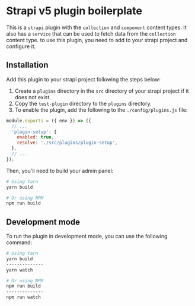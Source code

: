 # Strapi v5 plugin boilerplate

This is a `strapi` plugin with the `collection` and `component` content types. It also has a `service` that can be used to fetch data from the `collection` content type. to use this plugin, you need to add to your strapi project and configure it.

## Installation

Add this plugin to your strapi project following the steps below:

1. Create a `plugins` directory in the `src` directory of your strapi project if it does not exist.
2. Copy the `test-plugin` directory to the `plugins` directory.
3. To enable the plugin, add the following to the `./config/plugins.js` file:

```javascript
module.exports = ({ env }) => ({
  // ...
  'plugin-setup': {
    enabled: true,
    resolve: './src/plugins/plugin-setup',
  },
  // ...
});
```

Then, you'll need to build your admin panel:

```bash
# Using Yarn
yarn build

# Or using NPM
npm run build
```

## Development mode

To run the plugin in development mode, you can use the following command:

```bash
# Using Yarn
yarn build
--------------
yarn watch

# Or using NPM
npm run build
--------------
npm run watch
```
